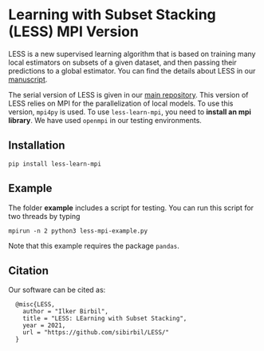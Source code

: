 # Learning with Subset Stacking (LESS) MPI Version

LESS is a new supervised learning algorithm that is based on training many local estimators on subsets of a given dataset, and then passing their predictions to a global estimator. You can find the details about LESS in our [manuscript](https://arxiv.org/abs/2112.06251).

The serial version of LESS is given in our [main repository](https://github.com/sibirbil/LESS). This version of LESS relies on MPI for the parallelization of local models. To use this version, `mpi4py` is used. To use `less-learn-mpi`, you need to **install an mpi library**. We have used `openmpi` in our testing environments.

## Installation

`pip install less-learn-mpi`

## Example

The folder __example__ includes a script for testing. You can run this script for two threads by typing

`mpirun -n 2 python3 less-mpi-example.py`

Note that this example requires the package `pandas`.

## Citation

Our software can be cited as:
````
  @misc{LESS,
    author = "Ilker Birbil",
    title = "LESS: LEarning with Subset Stacking",
    year = 2021,
    url = "https://github.com/sibirbil/LESS/"
  }
````

